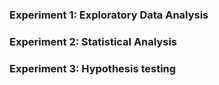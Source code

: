 ### Experiment 1: Exploratory Data Analysis

### Experiment 2: Statistical Analysis

### Experiment 3: Hypothesis testing
